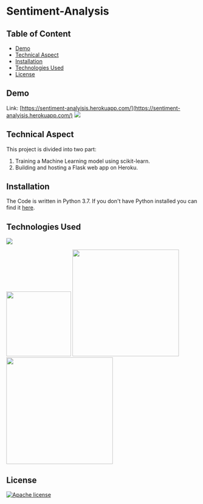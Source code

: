 # Sentiment-Analysis
## Table of Content
  * [Demo](#demo)
  * [Technical Aspect](#technical-aspect)
  * [Installation](#installation)
  * [Technologies Used](#technologies-used)
  * [License](#license)


## Demo
Link: [https://sentiment-analyisis.herokuapp.com/](https://sentiment-analyisis.herokuapp.com/)
[![](/static/imgs/sentiment-analysis.png)](https://irisspeciespredictor-api.herokuapp.com/)


## Technical Aspect
This project is divided into two part:
1. Training a Machine Learning model using scikit-learn.
2. Building and hosting a Flask web app on Heroku.

## Installation
The Code is written in Python 3.7. If you don't have Python installed you can find it [here](https://www.python.org/downloads/).

## Technologies Used

![](https://forthebadge.com/images/badges/made-with-python.svg)

[<img target="_blank" src="https://flask.palletsprojects.com/en/1.1.x/_images/flask-logo.png" width=170>](https://flask.palletsprojects.com/en/1.1.x/) [<img target="_blank" src="https://number1.co.za/wp-content/uploads/2017/10/gunicorn_logo-300x85.png" width=280>](https://gunicorn.org) [<img target="_blank" src="https://raw.githubusercontent.com/donnemartin/data-science-ipython-notebooks/master/images/scikitlearn.png" width=280>](https://scikit-learn.org)



## License
[![Apache license](https://img.shields.io/badge/license-apache-blue?style=for-the-badge&logo=appveyor)](http://www.apache.org/licenses/LICENSE-2.0e)
